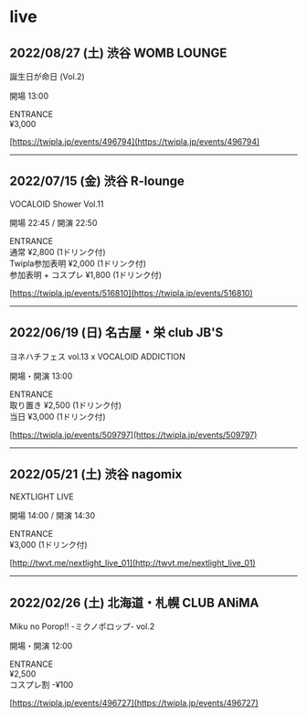 # live

## 2022/08/27 (土) 渋谷 WOMB LOUNGE

誕生日が命日 (Vol.2)

開場 13:00

ENTRANCE  
¥3,000

[https://twipla.jp/events/496794](https://twipla.jp/events/496794)

---

## 2022/07/15 (金) 渋谷 R-lounge

VOCALOID Shower Vol.11

開場 22:45 / 開演 22:50  

ENTRANCE  
通常 ¥2,800 (1ドリンク付)  
Twipla参加表明 ¥2,000 (1ドリンク付)  
参加表明 + コスプレ ¥1,800 (1ドリンク付)

[https://twipla.jp/events/516810](https://twipla.jp/events/516810)

---

## 2022/06/19 (日) 名古屋・栄 club JB'S

ヨネハチフェス vol.13 x VOCALOID ADDICTION

開場・開演 13:00

ENTRANCE  
取り置き ¥2,500 (1ドリンク付)  
当日 ¥3,000 (1ドリンク付)

[https://twipla.jp/events/509797](https://twipla.jp/events/509797)

---

## 2022/05/21 (土) 渋谷 nagomix

NEXTLIGHT LIVE

開場 14:00 / 開演 14:30

ENTRANCE  
¥3,000 (1ドリンク付)

[http://twvt.me/nextlight_live_01](http://twvt.me/nextlight_live_01)

---

## 2022/02/26 (土) 北海道・札幌 CLUB ANiMA

Miku no Porop!! -ミクノポロップ- vol.2

開場・開演 12:00

ENTRANCE  
¥2,500  
コスプレ割 -¥100

[https://twipla.jp/events/496727](https://twipla.jp/events/496727)

